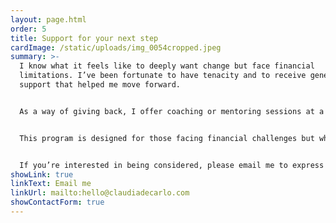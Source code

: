 ```yaml
---
layout: page.html
order: 5
title: Support for your next step
cardImage: /static/uploads/img_0054cropped.jpeg
summary: >-
  I know what it feels like to deeply want change but face financial
  limitations. I’ve been fortunate to have tenacity and to receive generous
  support that helped me move forward.


  As a way of giving back, I offer coaching or mentoring sessions at a reduced rate to support others on their journey. Availability is limited and subject to scheduling.


  This program is designed for those facing financial challenges but who are deeply committed to their personal growth and transformation.


  If you’re interested in being considered, please email me to express your interest, and I will get in touch.
showLink: true
linkText: Email me
linkUrl: mailto:hello@claudiadecarlo.com
showContactForm: true
---
```

